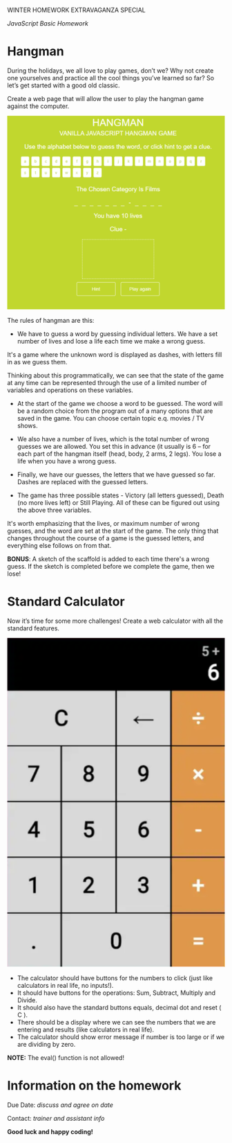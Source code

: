 WINTER HOMEWORK EXTRAVAGANZA SPECIAL

_JavaScript Basic Homework_

# Hangman

During the holidays, we all love to play games, don’t we? Why not create one yourselves and practice all the cool things you’ve learned so far? So let’s get started with a good old classic.

Create a web page that will allow the user to play the hangman game against the computer.

![hangman.png](assets%2Fhangman.png)

The rules of hangman are this:

- We have to guess a word by guessing individual letters. We have a set number of lives and lose a life each time we make a wrong guess.

It's a game where the unknown word is displayed as dashes, with letters fill in as we guess them.

Thinking about this programmatically, we can see that the state of the game at any time can be represented through the use of a limited number of variables and operations on these variables.

- At the start of the game we choose a word to be guessed. The word will be a random choice from the program out of a many options that are saved in the game. You can choose certain topic e.q. movies / TV shows.

- We also have a number of lives, which is the total number of wrong guesses we are allowed. You set this in advance (it usually is 6 – for each part of the hangman itself (head, body, 2 arms, 2 legs). You lose a life when you have a wrong guess.

- Finally, we have our guesses, the letters that we have guessed so far. Dashes are replaced with the guessed letters.

- The game has three possible states - Victory (all letters guessed), Death (no more lives left) or Still Playing. All of these can be figured out using the above three variables.

It's worth emphasizing that the lives, or maximum number of wrong guesses, and the word are set at the start of the game. The only thing that changes throughout the course of a game is the guessed letters, and everything else follows on from that.

**BONUS**: A sketch of the scaffold is added to each time there's a wrong guess. If the sketch is completed before we complete the game, then we lose!
# Standard Calculator

Now it’s time for some more challenges! Create a web calculator with all the standard features.

![calculator.png](assets%2Fcalculator.png)

- The calculator should have buttons for the numbers to click (just like calculators in real life, no inputs!).
- It should have buttons for the operations: Sum, Subtract, Multiply and Divide.
- It should also have the standard buttons equals, decimal dot and reset ( C ).
- There should be a display where we can see the numbers that we are entering and results (like calculators in real life).
- The calculator should show error message if number is too large or if we are dividing by zero.

**NOTE:** The eval() function is not allowed!

# Information on the homework

Due Date: _discuss and agree on date_

Contact: _trainer and assistant info_

**Good luck and happy coding!**
